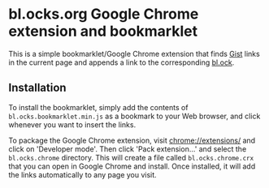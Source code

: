 bl.ocks.org Google Chrome extension and bookmarklet
===================================================

This is a simple bookmarklet/Google Chrome extension that finds [Gist][1] links
in the current page and appends a link to the corresponding [bl.ock][2].

[1]: http://gist.github.com/
[2]: http://bl.ocks.org/

Installation
------------

To install the bookmarklet, simply add the contents of
`bl.ocks.bookmarklet.min.js` as a bookmark to your Web browser, and click
whenever you want to insert the links.

To package the Google Chrome extension, visit <chrome://extensions/> and click
on 'Developer mode'.  Then click 'Pack extension...' and select the
`bl.ocks.chrome` directory.  This will create a file called
`bl.ocks.chrome.crx` that you can open in Google Chrome and install.  Once
installed, it will add the links automatically to any page you visit.
